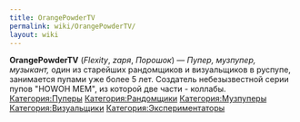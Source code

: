 ```yaml
---
title: OrangePowderTV
permalink: wiki/OrangePowderTV/
layout: wiki
---
```


**OrangePowderTV** (*Flexity*, *zaря*, *Порошок*) — *Пупер, музпупер,
музыкант,* один из старейших рандомщиков и визуальщиков в руспупе,
занимается пупами уже более 5 лет. Создатель небезызвестной серии пупов
"HOWOH MEM", из которой две части - коллабы.
[Категория:Пуперы](Категория:Пуперы "wikilink")
[Категория:Рандомщики](Категория:Рандомщики "wikilink")
[Категория:Музпуперы](Категория:Музпуперы "wikilink")
[Категория:Визуальщики](Категория:Визуальщики "wikilink")
[Категория:Экспериментаторы](Категория:Экспериментаторы "wikilink")
